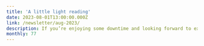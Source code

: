 ```yaml
---
title: 'A little light reading'
date: 2023-08-01T13:00:00.000Z
link: /newsletter/aug-2023/
description: If you’re enjoying some downtime and looking forward to exploring new opportunities, this month’s issue is for you. Take some time to invest in personal training with our Workshops-on-Demand. Or check out some of the new hiring opportunities being offered through the HPE Office of the CTO. Read all about it here.
monthly: 77
---
```

